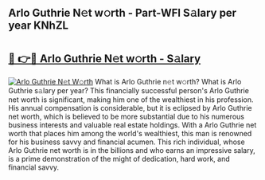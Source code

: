 ## Arlo Guthrie N𝚎t w𝚘rth - Part-WFl S𝚊lary per year KNhZL

# <h2><a href="http://gc3ci8.nevu.top/?p=Arlo+Guthrie">🔗 👉🔴 Arlo Guthrie N𝚎t w𝚘rth - S𝚊lary</a></h2>

[![Arlo Guthrie N𝚎t W𝚘rth](https://i.imgur.com/Oavwk0R.jpeg)](http://gc3ci8.nevu.top/?p=Arlo+Guthrie)
What is Arlo Guthrie n𝚎t w𝚘rth? What is Arlo Guthrie s𝚊lary per year?
This financially successful person's Arlo Guthrie net worth is significant, making him one of the wealthiest in his profession. His annual compensation is considerable, but it is eclipsed by Arlo Guthrie net worth, which is believed to be more substantial due to his numerous business interests and valuable real estate holdings. With a Arlo Guthrie net worth that places him among the world's wealthiest, this man is renowned for his business savvy and financial acumen. This rich individual, whose Arlo Guthrie net worth is in the billions and who earns an impressive salary, is a prime demonstration of the might of dedication, hard work, and financial savvy.
